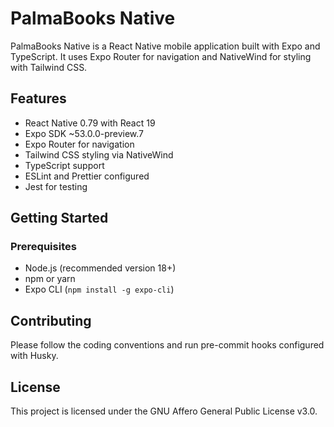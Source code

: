 # PalmaBooks Native

PalmaBooks Native is a React Native mobile application built with Expo and TypeScript. It uses Expo Router for navigation and NativeWind for styling with Tailwind CSS.

## Features
- React Native 0.79 with React 19
- Expo SDK ~53.0.0-preview.7
- Expo Router for navigation
- Tailwind CSS styling via NativeWind
- TypeScript support
- ESLint and Prettier configured
- Jest for testing

## Getting Started

### Prerequisites
- Node.js (recommended version 18+)
- npm or yarn
- Expo CLI (`npm install -g expo-cli`)

## Contributing

Please follow the coding conventions and run pre-commit hooks configured with Husky.

## License

This project is licensed under the GNU Affero General Public License v3.0.